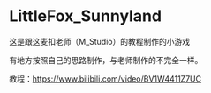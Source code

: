 # LittleFox_Sunnyland

这是跟这麦扣老师（M_Studio）的教程制作的小游戏

有地方按照自己的思路制作，与老师制作的不完全一样。

教程：https://www.bilibili.com/video/BV1W4411Z7UC
